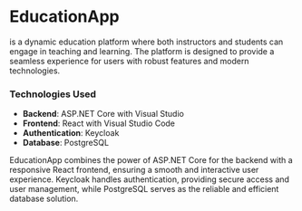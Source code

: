 # EducationApp

 is a dynamic education platform where both instructors and students can engage in teaching and learning. The platform is designed to provide a seamless experience for users with robust features and modern technologies.

### Technologies Used

- **Backend**: ASP.NET Core with Visual Studio
- **Frontend**: React with Visual Studio Code
- **Authentication**: Keycloak
- **Database**: PostgreSQL

EducationApp combines the power of ASP.NET Core for the backend with a responsive React frontend, ensuring a smooth and interactive user experience. Keycloak handles authentication, providing secure access and user management, while PostgreSQL serves as the reliable and efficient database solution.
